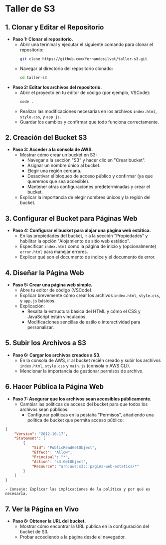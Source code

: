# Taller de S3

## 1. Clonar y Editar el Repositorio
- **Paso 1: Clonar el repositorio.**
    - Abrir una terminal y ejecutar el siguiente comando para clonar el repositorio:
        ```sh
        git clone https://github.com/fernandosilvot/taller-s3.git
        ```
    - Navegar al directorio del repositorio clonado:
        ```sh
        cd taller-s3
        ```
- **Paso 2: Editar los archivos del repositorio.**
    - Abrir el proyecto en tu editor de código (por ejemplo, VSCode):
        ```sh
        code .
        ```
    - Realizar las modificaciones necesarias en los archivos `index.html`, `style.css`, y `app.js`.
    - Guardar los cambios y confirmar que todo funciona correctamente.

## 2. Creación del Bucket S3
- **Paso 3: Acceder a la consola de AWS.**
    - Mostrar cómo crear un bucket en S3:
        - Navegar a la sección "S3" y hacer clic en "Crear bucket".
        - Asignar un nombre único al bucket.
        - Elegir una región cercana.
        - Desactivar el bloqueo de acceso público y confirmar (ya que queremos que sea accesible).
        - Mantener otras configuraciones predeterminadas y crear el bucket.
    - Explicar la importancia de elegir nombres únicos y la región del bucket.

## 3. Configurar el Bucket para Páginas Web
- **Paso 4: Configurar el bucket para alojar una página web estática.**
    - En las propiedades del bucket, ir a la sección "Propiedades" y habilitar la opción "Alojamiento de sitio web estático".
    - Especificar `index.html` como la página de inicio y (opcionalmente) `error.html` para manejar errores.
    - Explicar qué son el documento de índice y el documento de error.

## 4. Diseñar la Página Web
- **Paso 5: Crear una página web simple.**
    - Abre tu editor de código (VSCode).
    - Explicar brevemente cómo crear los archivos `index.html`, `style.css`, y `app.js` básicos.
    - Explicación:
        - Resalta la estructura básica del HTML y cómo el CSS y JavaScript están vinculados.
        - Modificaciones sencillas de estilo o interactividad para personalizar.

## 5. Subir los Archivos a S3
- **Paso 6: Cargar los archivos creados a S3.**
    - En la consola de AWS, ir al bucket recién creado y subir los archivos `index.html`, `style.css` y `main.js` (consola o AWS CLI).
    - Mencionar la importancia de gestionar permisos de archivo.

## 6. Hacer Pública la Página Web
- **Paso 7: Asegurar que los archivos sean accesibles públicamente.**
    - Cambiar las políticas de acceso del bucket para que todos los archivos sean públicos:
        - Configurar políticas en la pestaña "Permisos", añadiendo una política de bucket que permita acceso público:

```json
{
    "Version": "2012-10-17",
    "Statement": [
        {
            "Sid": "PublicReadGetObject",
            "Effect": "Allow",
            "Principal": "*",
            "Action": "s3:GetObject",
            "Resource": "arn:aws:s3:::pagina-web-estatica/*"
        }
    ]
}
```
    - Consejo: Explicar las implicaciones de la política y por qué es necesaria.

## 7. Ver la Página en Vivo
- **Paso 8: Obtener la URL del bucket.**
    - Mostrar cómo encontrar la URL pública en la configuración del bucket de S3.
    - Probar accediendo a la página desde el navegador.

